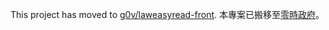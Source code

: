 This project has moved to [g0v/laweasyread-front](https://github.com/g0v/laweasyread-front).
本專案已搬移至[零時政府](https://github.com/g0v/laweasyread-front)。